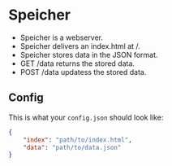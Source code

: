 # Speicher

- Speicher is a webserver.
- Speicher delivers an index.html at /.
- Speicher stores data in the JSON format.
- GET /data returns the stored data.
- POST /data updatess the stored data.

## Config

This is what your `config.json` should look like:

```json
{
    "index": "path/to/index.html",
    "data": "path/to/data.json"
}
```

